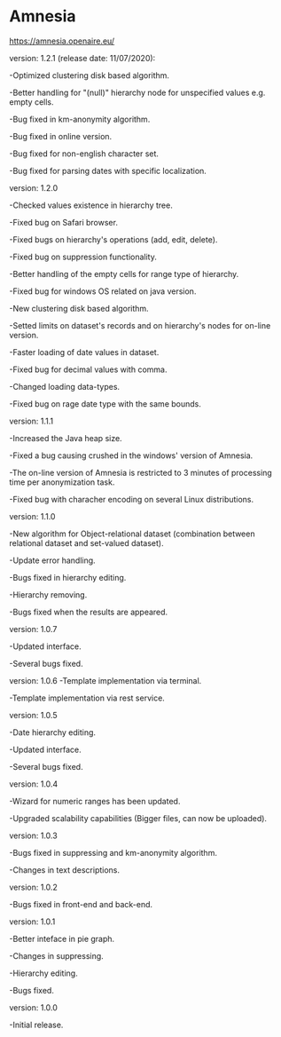 # Amnesia
https://amnesia.openaire.eu/


version: 1.2.1 (release date: 11/07/2020):

-Optimized clustering disk based algorithm.

-Better handling for "(null)" hierarchy node for unspecified values e.g. empty cells.

-Bug fixed in km-anonymity algorithm.

-Bug fixed in online version.

-Bug fixed for non-english character set.

-Bug fixed for parsing dates with specific localization.

version: 1.2.0

-Checked values existence in hierarchy tree.

-Fixed bug on Safari browser.

-Fixed bugs on hierarchy's operations (add, edit, delete).

-Fixed bug on suppression functionality.

-Better handling of the empty cells for range type of hierarchy.

-Fixed bug for windows OS related on java version.

-New clustering disk based algorithm.

-Setted limits on dataset's records and on hierarchy's nodes for on-line version.

-Faster loading of date values in dataset.

-Fixed bug for decimal values with comma.

-Changed loading data-types.

-Fixed bug on rage date type with the same bounds.

version: 1.1.1

-Increased the Java heap size.

-Fixed a bug causing crushed in the windows' version of Amnesia.

-The on-line version of Amnesia is restricted to 3 minutes of processing time per anonymization task.

-Fixed bug with characher encoding on several Linux distributions.

version: 1.1.0

-New algorithm for Object-relational dataset (combination between relational dataset and set-valued dataset).

-Update error handling.

-Bugs fixed in hierarchy editing.

-Hierarchy removing.

-Bugs fixed when the results are appeared.

version: 1.0.7

-Updated interface.

-Several bugs fixed.

version: 1.0.6
-Template implementation via terminal.

-Template implementation via rest service.

version: 1.0.5

-Date hierarchy editing.

-Updated interface.

-Several bugs fixed.

version: 1.0.4

-Wizard for numeric ranges has been updated.

-Upgraded scalability capabilities (Bigger files, can now be uploaded).

version: 1.0.3

-Bugs fixed in suppressing and km-anonymity algorithm.

-Changes in text descriptions.

version: 1.0.2

-Bugs fixed in front-end and back-end.

version: 1.0.1

-Better inteface in pie graph.

-Changes in suppressing.

-Hierarchy editing.

-Bugs fixed.

version: 1.0.0

-Initial release.

